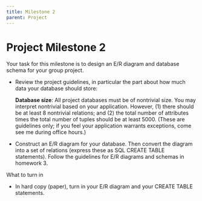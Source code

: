 ```yaml
---
title: Milestone 2
parent: Project
---
```


# Project Milestone 2

Your task for this milestone is to design an E/R diagram and database schema for your group project.

- Review the project guidelines, in particular the part about how much data your database should store:

  **Database size**:  All project databases must be of nontrivial size. You may interpret nontrivial 
  based on your application. However, (1) there should be at least 8 nontrivial relations; and 
  (2) the total number of attributes times the total number of tuples should be at least 5000. 
  (These are guidelines only; if you feel your application warrants exceptions, come see me during office hours.)

- Construct an E/R diagram for your database. Then convert the diagram into a set of relations 
(express these as SQL CREATE TABLE statements). Follow the guidelines for E/R diagrams and schemas in homework 3.


What to turn in
- In hard copy (paper), turn in your E/R diagram and your CREATE TABLE statements.
